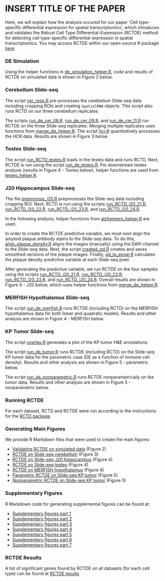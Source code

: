 
<!-- README.md is generated from README.Rmd. Please edit that file -->

# INSERT TITLE OF THE PAPER

<!-- badges: start -->

<!-- badges: end -->

Here, we will explain how the analysis occured for our paper ‘Cell
type-specific differential expression for spatial transcriptomics’,
which introduces and validates the Robust Cell Type
Differential-Expression (RCTDE) method for detecting cell type-specific
differential expression in spatial transcriptomics. You may access RCTDE
within our open-source R package
[here](https://github.com/dmcable/RCTD).

### DE Simulation

Using the helper functions in
[de\_simulation\_helper.R](https://github.com/dmcable/RCTD/tree/master/AnalysisRCTDE/helper_functions/de_simulation_helper.R),
code and results of RCTDE on simulated data is shown in Figure 2 below.

### Cerebellum Slide-seq

The script
[cer\_reps.R](https://github.com/dmcable/RCTD/tree/master/AnalysisRCTDE/Preprocessing_and_RCTD/cer_reps.R)
pre-processes the cerebellum Slide-seq data including cropping ROIs and
creating `SpatialRNA` objects. This script also runs RCTD on our three
cerebellum replicates.

The scripts
[run\_de\_cer\_08.R](https://github.com/dmcable/RCTD/tree/master/AnalysisRCTDE/run_RCTDE/run_de_cer_08.R),
[run\_de\_cer\_09.R](https://github.com/dmcable/RCTD/tree/master/AnalysisRCTDE/run_RCTDE/run_de_cer_09.R),
and
[run\_de\_cer\_11.R](https://github.com/dmcable/RCTD/tree/master/AnalysisRCTDE/run_RCTDE/run_de_cer_11.R)
run RCTDE on the three Slide-seq replicates. Merging multiple replicates
uses functions from
[merge\_de\_helper.R](https://github.com/dmcable/RCTD/tree/master/AnalysisRCTDE/helper_functions/merge_de_helper.R).
The script
[hcr.R](https://github.com/dmcable/RCTD/tree/master/AnalysisRCTDE/image_analysis/hcr.R)
quantitatively processes the HCR data. Results are shown in Figure 3
below.

### Testes Slide-seq

The script
[run\_RCTD\_testes.R](https://github.com/dmcable/RCTD/tree/master/AnalysisRCTDE/Preprocessing_and_RCTD/run_RCTD_testes.R)
loads in the testes data and runs RCTD. Next, RCTDE is run using the
script
[run\_de\_testes.R](https://github.com/dmcable/RCTD/tree/master/AnalysisRCTDE/run_RCTD/run_de_testes.R).
For downstream testes analysis (results in Figure 4 - Testes below),
helper functions are used from
[testes\_helper.R](https://github.com/dmcable/RCTD/tree/master/AnalysisRCTDE/helper_functions/testes_helper.R).

### J20 Hippocampus Slide-seq

The file
[preprocess\_j20.R](https://github.com/dmcable/RCTD/tree/master/AnalysisRCTDE/j20/preprocess_j20.R)
preprocesses the Slide-seq data including cropping ROI. Next, RCTD is
run using the scripts
[run\_RCTD\_j20\_21.R](https://github.com/dmcable/RCTD/tree/master/AnalysisRCTDE/j20/run_RCTD_j20_21.R),
[run\_RCTD\_j20\_22.R](https://github.com/dmcable/RCTD/tree/master/AnalysisRCTDE/j20/run_RCTD_j20_22.R),
[run\_RCTD\_j20\_23.R](https://github.com/dmcable/RCTD/tree/master/AnalysisRCTDE/j20/run_RCTD_j20_23.R),
and
[run\_RCTD\_j20\_24.R](https://github.com/dmcable/RCTD/tree/master/AnalysisRCTDE/j20/run_RCTD_j20_24.R).

In the following analysis, helper functions from
[alzheimers\_helper.R](https://github.com/dmcable/RCTD/tree/master/AnalysisRCTDE/helper_functions/alzheimers_helper.R)
are used.

In order to create the RCTDE predictive variable, we must next align the
amyloid plaque antibody stains to the Slide-seq data. To do this,
[align\_plaque\_density.R](https://github.com/dmcable/RCTD/tree/master/AnalysisRCTDE/j20/align_plaque_density.R)
aligns the images (manually) using the DAPI channel to the Slide-seq
data. Next, the script
[created\_pd.R](https://github.com/dmcable/RCTD/tree/master/AnalysisRCTDE/j20/create_pd.R)
creates and saves smoothed versions of the plaque images. Finally,
[pd\_to\_exvar.R](https://github.com/dmcable/RCTD/tree/master/AnalysisRCTDE/j20/pd_to_exvar.R)
calculates the plaque density predictive variable at each Slide-seq
pixel.

After generating the predictive variable, we run RCTDE on the four
samples using the scripts
[run\_RCTD\_j20\_21.R](https://github.com/dmcable/RCTD/tree/master/AnalysisRCTDE/j20/run_RCTD_j20_21.R),
[run\_RCTD\_j20\_22.R](https://github.com/dmcable/RCTD/tree/master/AnalysisRCTDE/j20/run_RCTD_j20_22.R),
[run\_RCTD\_j20\_23.R](https://github.com/dmcable/RCTD/tree/master/AnalysisRCTDE/j20/run_RCTD_j20_23.R),
and
[run\_RCTD\_j20\_24.R](https://github.com/dmcable/RCTD/tree/master/AnalysisRCTDE/j20/run_RCTD_j20_24.R).
Overall results are shown in Figure 4 - J20 below, which uses helper
functinos from
[merge\_de\_helper.R](https://github.com/dmcable/RCTD/tree/master/AnalysisRCTDE/helper_functions/merge_de_helper.R).

### MERFISH Hypothalamus Slide-seq

The script
[run\_de\_merfish.R](https://github.com/dmcable/RCTD/tree/master/AnalysisRCTDE/run_RCTD/run_de_merfish.R)
runs RCTDE (including RCTD) on the MERFISH hypothalamus data for both
linear and quadratic models. Results and other analysis are shown in
Figure 4 - MERFISH below.

### KP Tumor Slide-seq

The script
[overlay.R](https://github.com/dmcable/RCTD/tree/master/AnalysisRCTDE/image_analysis/overlay.R)
generates a plot of the KP tumor H\&E annotations.

The script
[run\_de\_tumor.R](https://github.com/dmcable/RCTD/tree/master/AnalysisRCTDE/run_RCTD/run_de_tumor.R)
runs RCTDE (including RCTD) on the Slide-seq KP tumor data for the
parametric case (DE as a function of immune cell density). Results and
other analysis are shown in Figure 5 - parametric below.

The script
[run\_de\_nonparametric.R](https://github.com/dmcable/RCTD/tree/master/AnalysisRCTDE/run_RCTD/run_de_nonparametric.R)
runs RCTDE nonparametrically on the tumor data. Results and other
analysis are shown in Figure 5 - nonparametric below.

### Running RCTDE

For each dataset, RCTD and RCTDE were run according to the instructions
for the [RCTD package](https://github.com/dmcable/RCTD).

### Generating Main Figures

We provide R Markdown files that were used to create the main figures:

  - [Validating RCTDE on simulated
    data](https://raw.githack.com/dmcable/RCTD/master/AnalysisRCTDE/Figures/figure2.html)
    (Figure 2)
  - [RCTDE on Slide-seq
    cerebellum](https://raw.githack.com/dmcable/RCTD/master/AnalysisRCTDE/Figures/figure3.html)
    (Figure 3)
  - [RCTDE on Slide-seq J20
    hippocampus](https://raw.githack.com/dmcable/RCTD/master/AnalysisRCTDE/Figures/figure4_j20.html)
    (Figure 4)
  - [RCTDE on Slide-seq
    testes](https://raw.githack.com/dmcable/RCTD/master/AnalysisRCTDE/Figures/figure4_testes.html)
    (Figure 4)
  - [RCTDE on MERFISH
    hypothalamus](https://raw.githack.com/dmcable/RCTD/master/AnalysisRCTDE/Figures/figure4_merfish.html)
    (Figure 4)
  - [Parametric RCTDE on Slide-seq KP
    tumor](https://raw.githack.com/dmcable/RCTD/master/AnalysisRCTDE/Figures/figure5_parametric.html)
    (Figure 5)
  - [Nonparametric RCTDE on Slide-seq KP
    tumor](https://raw.githack.com/dmcable/RCTD/master/AnalysisRCTDE/Figures/figure5_nonparametric.html)
    (Figure 5)

### Supplementary Figures

R Markdown code for generating supplemental figures can be found at:

  - [Supplementary figures
    part 1](https://github.com/dmcable/RCTD/tree/master/AnalysisRCTDE/Figures/supp1.Rmd)
  - [Supplementary figures
    part 2](https://github.com/dmcable/RCTD/tree/master/AnalysisRCTDE/Figures/supp2.Rmd)
  - [Supplementary figures
    part 3](https://github.com/dmcable/RCTD/tree/master/AnalysisRCTDE/Figures/supp3.Rmd)
  - [Supplementary figures
    part 4](https://github.com/dmcable/RCTD/tree/master/AnalysisRCTDE/Figures/supp4.Rmd)
  - [Supplementary figures
    part 5](https://github.com/dmcable/RCTD/tree/master/AnalysisRCTDE/Figures/supp5.Rmd)
  - [Supplementary figures
    part 6](https://github.com/dmcable/RCTD/tree/master/AnalysisRCTDE/Figures/supp6.Rmd)
  - [Supplementary figures
    part 7](https://github.com/dmcable/RCTD/tree/master/AnalysisRCTDE/Figures/supp7.Rmd)

### RCTDE Results

A list of significant genes found by RCTDE on all datasets (for each
cell type) can be found at [RCTDE
results](https://github.com/dmcable/RCTD/tree/master/AnalysisRCTDE/paper_results)
